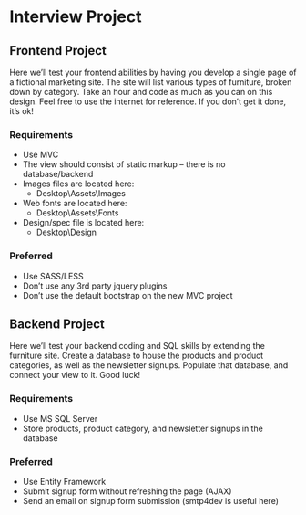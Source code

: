 # Interview Project

## Frontend Project
Here we’ll test your frontend abilities by having you develop a single page of a fictional marketing site.  The site will list various types of furniture, broken down by category.  Take an hour and code as much as you can on this design.  Feel free to use the internet for reference.  If you don’t get it done, it’s ok!

### Requirements
* Use MVC
* The view should consist of static markup – there is no database/backend
* Images files are located here:
  * Desktop\Assets\Images
* Web fonts are located here:
  * Desktop\Assets\Fonts
* Design/spec file is located here:
  * Desktop\Design

### Preferred
* Use SASS/LESS
* Don’t use any 3rd party jquery plugins
* Don’t use the default bootstrap on the new MVC project

## Backend Project
Here we’ll test your backend coding and SQL skills by extending the furniture site.  Create a database to house the products and product categories, as well as the newsletter signups.  Populate that database, and connect your view to it.  Good luck!

### Requirements
* Use MS SQL Server
* Store products, product category, and newsletter signups in the database

### Preferred
* Use Entity Framework
* Submit signup form without refreshing the page (AJAX)
* Send an email on signup form submission (smtp4dev is useful here)
